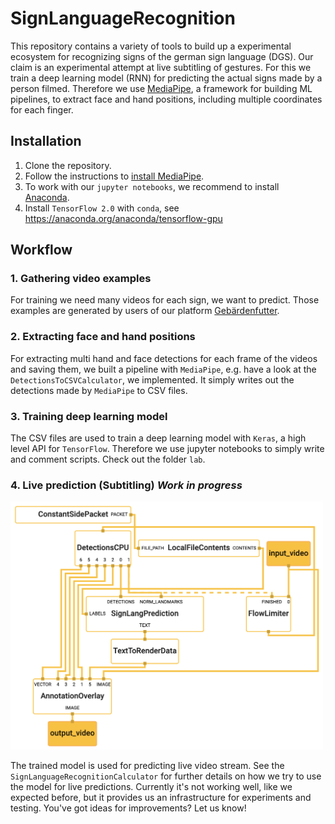 # SignLanguageRecognition

This repository contains a variety of tools to build up a experimental ecosystem for recognizing signs of the german sign language (DGS).
Our claim is an experimental attempt at live subtitling of gestures.
For this we train a deep learning model (RNN) for predicting the actual signs made by a person filmed.
Therefore we use [MediaPipe](https://github.com/google/mediapipe), a framework for building ML pipelines, to extract face and hand positions, including multiple coordinates for each finger.

## Installation

1. Clone the repository.
2. Follow the instructions to [install MediaPipe](https://github.com/google/mediapipe/blob/master/mediapipe/docs/install.md).
3. To work with our `jupyter notebooks`, we recommend to install [Anaconda](https://www.anaconda.com/).
4. Install `TensorFlow 2.0` with `conda`, see <https://anaconda.org/anaconda/tensorflow-gpu>

## Workflow

### 1. Gathering video examples

For training we need many videos for each sign, we want to predict. Those examples are generated by users of our platform [Gebärdenfutter](https://gebaerdenfutter.de).

### 2. Extracting face and hand positions

For extracting multi hand and face detections for each frame of the videos and saving them, we built a pipeline with `MediaPipe`, e.g. have a look at the `DetectionsToCSVCalculator`, we implemented. It simply writes out the detections made by `MediaPipe` to CSV files.

### 3. Training deep learning model

The CSV files are used to train a deep learning model with `Keras`, a high level API for `TensorFlow`.
Therefore we use jupyter notebooks to simply write and comment scripts.
Check out the folder `lab`.

### 4. Live prediction (Subtitling) ***Work in progress***
<img alt="SignLang Predictino Graph" src="docs/sign_lang_graph.png" width="500px">

The trained model is used for predicting live video stream. See the `SignLanguageRecognitionCalculator` for further details on how we try to use the model for live predictions. Currently it's not working well, like we expected before, but it provides us an infrastructure for experiments and testing. You've got ideas for improvements? Let us know!
